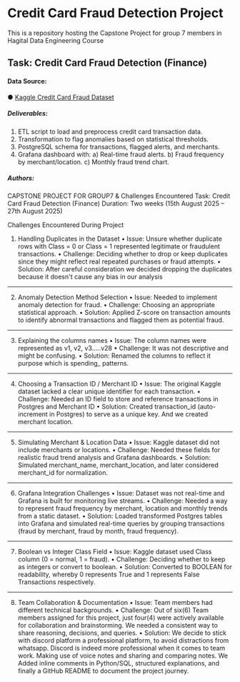 # Credit Card Fraud Detection Project
This is a repository hosting the  Capstone Project for group 7 members in Hagital Data Engineering Course

## Task: Credit Card Fraud Detection (Finance)
#### Data Source:
● [Kaggle Credit Card Fraud Dataset](https://www.kaggle.com/datasets/mlg-ulb/creditcardfraud)
##### Deliverables:
1. ETL script to load and preprocess credit card transaction data.
2. Transformation to flag anomalies based on statistical thresholds.
3. PostgreSQL schema for transactions, flagged alerts, and merchants.
4. Grafana dashboard with:
a) Real-time fraud alerts.
b) Fraud frequency by merchant/location.
c) Monthly fraud trend chart.

##### Authors:

CAPSTONE PROJECT FOR GROUP7 & Challenges Encountered
Task: Credit Card Fraud Detection (Finance) 
Duration: Two weeks (15th August 2025 – 27th August 2025)

 Challenges Encountered During Project
1. Handling Duplicates in the Dataset
•	Issue: Unsure whether duplicate rows with Class = 0 or Class = 1 represented legitimate or fraudulent transactions.
•	Challenge: Deciding whether to drop or keep duplicates since they might reflect real repeated purchases or fraud attempts.
•	Solution: After careful consideration we decided dropping the duplicates because it doesn't cause any bias in our analysis

________________________________________
2. Anomaly Detection Method Selection
•	Issue: Needed to implement anomaly detection for fraud.
•	Challenge: Choosing an appropriate statistical approach.
•	Solution: Applied Z-score on transaction amounts to identify abnormal transactions and flagged them as potential fraud.
________________________________________
3. Explaining the columns names 
•	Issue: The column names were represented as v1, v2, v3.....v28
•	Challenge: It was not descriptive and might be confusing.
•	Solution: Renamed the columns to reflect it purpose which is spending_ patterns.
________________________________________
4. Choosing a Transaction ID / Merchant ID
•	Issue: The original Kaggle dataset lacked a clear unique identifier for each transaction.
•	Challenge: Needed an ID field to store and reference transactions in Postgres and Merchant ID
•	Solution: Created transaction_id (auto-increment in Postgres) to serve as a unique key. And we created merchant location. 
________________________________________
5. Simulating Merchant & Location Data
•	Issue: Kaggle dataset did not include merchants or locations.
•	Challenge: Needed these fields for realistic fraud trend analysis and Grafana dashboards.
•	Solution: Simulated merchant_name, merchant_location, and later considered merchant_id for normalization.
________________________________________
6. Grafana Integration Challenges
•	Issue: Dataset was not real-time and Grafana is built for monitoring live streams.
•	Challenge: Needed a way to represent fraud frequency by merchant, location and monthly trends from a static dataset.
•	Solution: Loaded transformed Postgres tables into Grafana and simulated real-time queries by grouping transactions (fraud by merchant, fraud by month, fraud frequency).
________________________________________
7. Boolean vs Integer Class Field
•	Issue: Kaggle dataset used Class column (0 = normal, 1 = fraud).
•	Challenge: Deciding whether to keep as integers or convert to boolean.
•	Solution: Converted to BOOLEAN for readability, whereby 0 represents True and 1 represents False Transactions respectively.
________________________________________
8. Team Collaboration & Documentation
•	Issue: Team members had different technical backgrounds.
•	Challenge: Out of six(6) Team members assigned for this project, just four(4) were actively available for collaboration and brainstorming. We needed a consistent way to share reasoning, decisions, and queries.
•	Solution: We decide to stick with discord platform a professional platform, to avoid distractions from whatsapp. Discord is indeed more professional when it comes to team work. Making use of voice notes and sharing  and comparing notes. We Added inline comments in Python/SQL, structured explanations, and finally a GitHub README to document the project journey.
